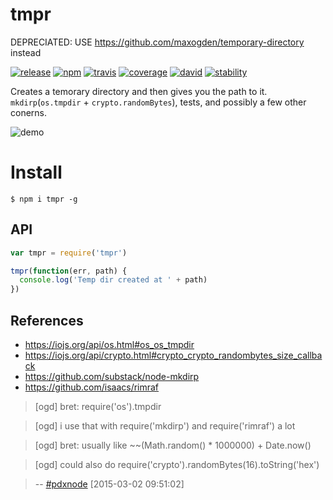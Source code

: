 # tmpr

DEPRECIATED: USE https://github.com/maxogden/temporary-directory instead

[![release][release-image]][release-url]
[![npm][npm-image]][npm-url]
[![travis][travis-image]][travis-url]
[![coverage][coverage-image]][coverage-url]
[![david][david-image]][david-url]
[![stability][stability-image]][stability-url]

[release-image]: https://img.shields.io/github/release/bcomnes/node-tmpr.svg?style=flat-square
[release-url]: https://github.com/bcomnes/node-tmpr/releases/latest
[npm-image]: https://img.shields.io/npm/v/tmpr.svg?style=flat-square
[npm-url]: https://www.npmjs.com/package/tmpr
[travis-image]: https://img.shields.io/travis/bcomnes/node-tmpr.svg?style=flat-square
[travis-url]: https://travis-ci.org/bcomnes/node-tmpr
[coverage-image]: https://img.shields.io/codeclimate/coverage/github/bcomnes/node-tmpr.svg?style=flat-square
[coverage-url]: https://codeclimate.com/github/bcomnes/node-tmpr
[david-image]: https://img.shields.io/david/bcomnes/node-tmpr.svg?style=flat-square
[david-url]: https://david-dm.org/bcomnes/node-tmpr
[stability-image]: https://img.shields.io/badge/stability-2%20--%20unstable-yellow.svg?style=flat-square
[stability-url]: https://nodejs.org/api/documentation.html#documentation_stability_index

Creates a temorary directory and then gives you the path to it.  `mkdirp`(`os.tmpdir` + `crypto.randomBytes`), tests, and possibly a few other conerns.

![demo](https://cdn.rawgit.com/bcomnes/node-tmpr/f871976d5f391b772573d36d1cbafe8fbe6cb4be/tmpr.gif)

# Install

```
$ npm i tmpr -g
```

## API

```js
var tmpr = require('tmpr')

tmpr(function(err, path) {
  console.log('Temp dir created at ' + path)
})
```

## References

- https://iojs.org/api/os.html#os_os_tmpdir
- https://iojs.org/api/crypto.html#crypto_crypto_randombytes_size_callback
- https://github.com/substack/node-mkdirp
- https://github.com/isaacs/rimraf

> [ogd] bret: require('os').tmpdir

> [ogd] i use that with require('mkdirp') and require('rimraf') a lot

> [ogd] bret: usually like ~~(Math.random() * 1000000) + Date.now()

> [ogd] could also do require('crypto').randomBytes(16).toString('hex')

> -- [#pdxnode](irc://chat.us.freenode.net/pdxnode) [2015-03-02 09:51:02]

